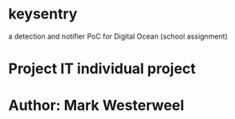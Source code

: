 # keysentry
a detection and notifier PoC for Digital Ocean (school assignment)
# Project IT individual project
# Author: Mark Westerweel

